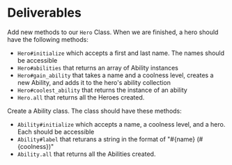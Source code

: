 # Deliverables
Add new methods to our `Hero` Class. When we are finished, a hero should have the following methods:
* `Hero#initialize` which accepts a first and last name. The names should be accessible
* `Hero#abilities` that returns an array of Ability instances
* `Hero#gain_ability` that takes a name and a coolness level, creates a new Ability, and adds it to the hero's ability collection
* `Hero#coolest_ability` that returns the instance of an ability
* `Hero.all` that returns all the Heroes created.

Create a Ability class. The class should have these methods:
* `Ability#initialize` which accepts a name, a coolness level, and a hero. Each should be accessible
* `Ability#label` that returans a string in the format of "#{name} (#{coolness})"
* `Ability.all` that returns all the Abilities created.